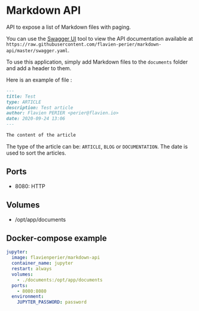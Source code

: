 # Markdown API

API to expose a list of Markdown files with paging.

You can use the [Swagger UI](https://swagger.io/tools/swagger-ui/) tool to view the API documentation available at `https://raw.githubusercontent.com/flavien-perier/markdown-api/master/swagger.yaml`.

To use this application, simply add Markdown files to the `documents` folder and add a header to them.

Here is an example of file :

```md
---
title: Test
type: ARTICLE
description: Test article
author: Flavien PERIER <perier@flavien.io>
date: 2020-09-24 13:06
---

The content of the article
```

The type of the article can be: `ARTICLE`, `BLOG` or `DOCUMENTATION`. The date is used to sort the articles.

## Ports

- 8080: HTTP

## Volumes

- /opt/app/documents

## Docker-compose example

```yaml
jupyter:
  image: flavienperier/markdown-api
  container_name: jupyter
  restart: always
  volumes:
    - ./documents:/opt/app/documents
  ports:
    - 8080:8080
  environment:
    JUPYTER_PASSWORD: password
```
